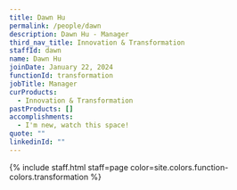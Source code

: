 ```yaml
---
title: Dawn Hu
permalink: /people/dawn
description: Dawn Hu - Manager
third_nav_title: Innovation & Transformation
staffId: dawn
name: Dawn Hu
joinDate: January 22, 2024
functionId: transformation
jobTitle: Manager
curProducts:
  - Innovation & Transformation
pastProducts: []
accomplishments:
  - I'm new, watch this space!
quote: ""
linkedinId: ""
---
```


{% include staff.html staff=page color=site.colors.function-colors.transformation %}
